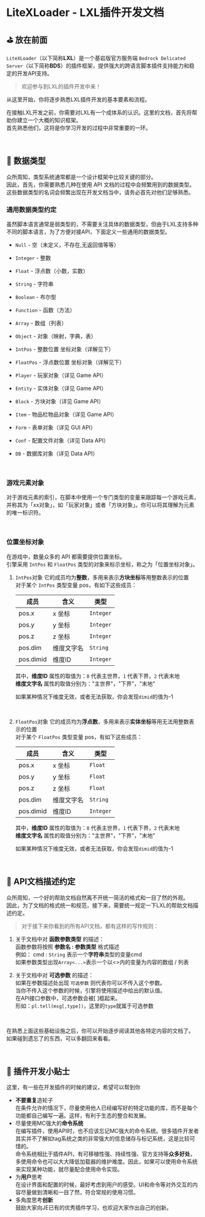 # LiteXLoader - LXL插件开发文档

## ⛳  放在前面

`LiteXLoader`（以下简称**LXL**）是一个基岩版官方服务端 `Bedrock Delicated Server`（以下简称**BDS**）的插件框架，提供强大的跨语言脚本插件支持能力和稳定的开发API支持。  

> 欢迎参与到LXL的插件开发中来！

从这里开始，你将逐步熟悉LXL插件开发的基本要素和流程。

在接触LXL开发之前，你需要对LXL有一个成体系的认识。这里的文档，首先将帮助你建立一个大概的知识框架。  
首先熟悉他们，这将是你学习开发的过程中非常重要的一环。

<br>

## 💊 数据类型

众所周知，类型系统通常都是一个设计框架中比较关键的部分。  
因此，首先，你需要熟悉几种在使用 API 文档的过程中会频繁用到的数据类型。  
这些数据类型的名词会频繁出现在开发文档当中，请务必首先对他们足够熟悉。

### 通用数据类型约定

虽然脚本语言通常是弱类型的，不需要关注具体的数据类型，但由于LXL支持多种不同的脚本语言，为了方便对接API，下面定义一些通用的数据类型。

- `Null` - 空（未定义，不存在,无返回值等等）
- `Integer` - 整数
- `Float` - 浮点数（小数，实数）
- `String` - 字符串
- `Boolean` - 布尔型
- `Function` - 函数（方法）
- `Array` - 数组（列表）
- `Object` - 对象（映射，字典，表）



- `IntPos` - 整数位置 坐标对象（详解见下）
- `FloatPos` - 浮点数位置 坐标对象（详解见下）
- `Player` - 玩家对象（详见 Game API）
- `Entity` - 实体对象（详见 Game API）
- `Block` - 方块对象（详见 Game API）
- `Item` - 物品栏物品对象（详见 Game API）
- `Form` - 表单对象（详见 GUI API）
- `Conf` - 配置文件对象（详见 Data API）
- `DB` - 数据库对象（详见 Data API）

<br>

### 游戏元素对象

对于游戏元素的索引，在脚本中使用一个专门类型的变量来跟踪每一个游戏元素，并称其为「xx对象」，如「玩家对象」或者「方块对象」。你可以将其理解为元素的唯一标识符。   

<br>

### 位置坐标对象

在游戏中，数量众多的 API 都需要提供位置坐标。  
引擎采用 `IntPos` 和 `FloatPos` 类型的对象来标示坐标，称之为「位置坐标对象」。  

1. `IntPos`对象
   它的成员均为**整数**，多用来表示**方块坐标**等用整数表示的位置  
   对于某个 `IntPos` 类型变量 pos，有如下这些成员：  

   | 成员      | 含义       | 类型      |
   | --------- | ---------- | --------- |
   | pos.x     | x 坐标     | `Integer` |
   | pos.y     | y 坐标     | `Integer` |
   | pos.z     | z 坐标     | `Integer` |
   | pos.dim   | 维度文字名 | `String`  |
   | pos.dimid | 维度ID     | `Integer` |
   
   其中，**维度ID** 属性的取值为：`0` 代表主世界，`1` 代表下界，`2` 代表末地    
   **维度文字名** 属性的取值分别为："主世界"，"下界"，"末地"
   
   如果某种情况下维度无效，或者无法获取，你会发现`dimid`的值为-1
   
   <br>
   
2. `FloatPos`对象
   它的成员均为**浮点数**，多用来表示**实体坐标**等用无法用整数表示的位置  
   对于某个 `FloatPos` 类型变量 pos，有如下这些成员：  

   | 成员      | 含义       | 类型      |
   | --------- | ---------- | --------- |
   | pos.x     | x 坐标     | `Float`   |
   | pos.y     | y 坐标     | `Float`   |
   | pos.z     | z 坐标     | `Float`   |
   | pos.dim   | 维度文字名 | `String`  |
   | pos.dimid | 维度ID     | `Integer` |
   
   其中，**维度ID** 属性的取值为：`0` 代表主世界，`1` 代表下界，`2` 代表末地    
   **维度文字名** 属性的取值分别为："主世界"，"下界"，"末地"
   
   如果某种情况下维度无效，或者无法获取，你会发现`dimid`的值为-1

<br>

## 📌 API文档描述约定

众所周知，一个好的帮助文档自然离不开统一简洁的格式和一目了然的外观。  
因此，为了文档的格式统一和规范，接下来，需要统一规定一下LXL的帮助文档描述约定。

> 对于接下来你看到的所有API文档，都有这样的写作规则：

1. 关于文档中对 **函数参数类型** 的描述：  
   函数参数将按照 **参数名 : 参数类型** 格式描述  
   例如： cmd : `String` 表示一个**字符串**类型的变量cmd  
   如果参数类型出现`Array<...>`表示一个以<>内的变量为内容的数组 / 列表  

   

2. 关于文档中对 **可选参数** 的描述：  
   如果在参数描述处出现 `可选参数` 则代表你可以不传入这个参数。  
   当你不传入这个参数的时候，引擎将使用描述中给出的默认值。  
   在API接口参数中，可选参数会被[ ]框起来。  
   形如：`pl.tell(msg[,type])`，这里的`type`就属于可选参数

<br>

在熟悉上面这些基础设施之后，你可以开始逐步阅读其他各特定内容的文档了。  
如果碰到遗忘了的东西，可以多翻回来看看。

<br>

## 📜 插件开发小贴士

这里，有一些在开发插件的时候的建议，希望可以帮到你

- **不要重复**造轮子  
  在条件允许的情况下，尽量使用他人已经编写好的特定功能的库，而不是每个功能都自己编写一遍。这样，有利于生态的整合和发展。
- 尽量使用MC强大的**命令系统**  
  在编写插件，使用API时，也不应该忘记MC强大的命令系统。很多插件开发者其实并不了解如tag系统之类的非常强大的信息储存与标记系统，这是比较可惜的。  
  命令系统相比于插件API，有可移植性强、持续性强、官方支持等**众多好处**，多使用命令也可以大大降低加载器的维护难度。因此，如果可以使用命令系统来实现某种功能，就尽量配合使用命令实现。
- 为**用户**思考  
  在设计界面和配置的时候，最好考虑到用户的感受。UI和命令等对外交互的内容尽量做到清晰和一目了然，符合常规的使用习惯。
- 多角度思考**创新**  
  鼓励大家向JE已有的优秀插件学习，也欢迎大家作出自己的创新。
